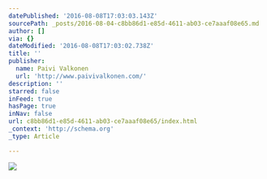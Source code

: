 ```yaml
---
datePublished: '2016-08-08T17:03:03.143Z'
sourcePath: _posts/2016-08-04-c8bb86d1-e85d-4611-ab03-ce7aaaf08e65.md
author: []
via: {}
dateModified: '2016-08-08T17:03:02.738Z'
title: ''
publisher:
  name: Paivi Valkonen
  url: 'http://www.paivivalkonen.com/'
description: ''
starred: false
inFeed: true
hasPage: true
inNav: false
url: c8bb86d1-e85d-4611-ab03-ce7aaaf08e65/index.html
_context: 'http://schema.org'
_type: Article

---
```

![](https://the-grid-user-content.s3-us-west-2.amazonaws.com/34828d54-f7ef-42ed-a5f1-cfbcd5b9c589.jpg)